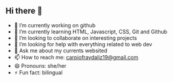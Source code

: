 ## Hi there 👋




- 🔭 I’m currently working on github
- 🌱 I’m currently learning HTML, Javascript, CSS, Git and Github
- 👯 I’m looking to collaborate on interesting projects
- 🤔 I’m looking for help with everything related to web dev
- 💬 Ask me about my currents websited
- 📫 How to reach me: carpiofraydaliz19@gmail.com
- 😄 Pronouns: she/her
- ⚡ Fun fact: bilingual 

